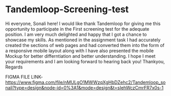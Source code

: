 # Tandemloop-Screening-test
Hi everyone, Sonali here!
I would like thank Tandemloop for giving me this opportunity to participate in the First screening test for the adequate position. I am very much delighted and happy 
that I got a chance to showcase my skills. As mentioned in the assignment task I had accurately created the sections of web pages and had converted them into the form of a responsive mobile layout along with I have also presented the mobile Mockup for better differntiation and better understanding. 
I hope I meet your requirements and I am looking forward to hearing back you!
Thankyou, Regards

FIGMA FILE LINK- https://www.figma.com/file/nMULgO1MWWzqXgHbDZehc2/Tandemloop_sonali?type=design&node-id=0%3A1&mode=design&t=sIehWczCmrFR7x0s-1
